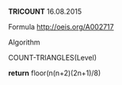 **TRICOUNT** 16.08.2015

Formula <http://oeis.org/A002717>

Algorithm

COUNT-TRIANGLES(Level)

**return** floor(n(n+2)(2n+1)/8)
